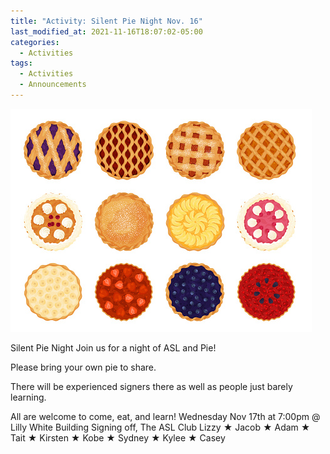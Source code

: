 ```yaml
---
title: "Activity: Silent Pie Night Nov. 16"
last_modified_at: 2021-11-16T18:07:02-05:00
categories:
  - Activities
tags:
  - Activities
  - Announcements
---
```


![Pies](https://github.com/Bamboo72/ENGL-2010-Mock-ASL-Website/blob/main/assets/images/pies.jpg)


Silent Pie Night
Join us for a night of ASL and Pie!

Please bring your own pie to share. 

There will be experienced signers there as well as people just barely learning.

All are welcome to come, eat, and learn!
Wednesday Nov 17th at 7:00pm
@ Lilly White Building
Signing off,
The ASL Club
Lizzy ★ Jacob ★ Adam ★ Tait ★ Kirsten ★ Kobe ★ Sydney ★ Kylee ★ Casey
